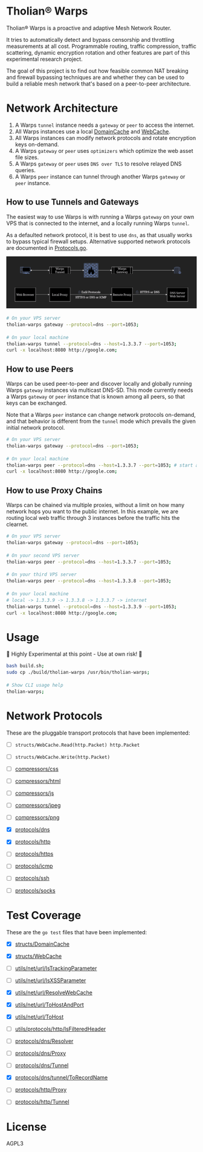 
# Tholian® Warps

Tholian® Warps is a proactive and adaptive Mesh Network Router.

It tries to automatically detect and bypass censorship and throttling
measurements at all cost. Programmable routing, traffic compression,
traffic scattering, dynamic encryption rotation and other features
are part of this experimental research project.

The goal of this project is to find out how feasible common NAT breaking
and firewall bypassing techniques are and whether they can be used to
build a reliable mesh network that's based on a peer-to-peer architecture.


# Network Architecture

1. A Warps `tunnel` instance needs a `gateway` or `peer` to access the internet.
2. All Warps instances use a local [DomainCache](./source/structs/DomainCache.go) and [WebCache](./source/structs/WebCache.go).
3. All Warps instances can modify network protocols and rotate encryption keys on-demand.
4. A Warps `gateway` or `peer` uses `optimizers` which optimize the web asset file sizes.
5. A Warps `gateway` or `peer` uses `DNS over TLS` to resolve relayed DNS queries.
6. A Warps `peer` instance can tunnel through another Warps `gateway` or `peer` instance.


## How to use Tunnels and Gateways

The easiest way to use Warps is with running a Warps `gateway` on your own VPS that is connected to the internet,
and a locally running Warps `tunnel`.

As a defaulted network protocol, it is best to use `dns`, as that usually works to bypass typical firewall setups.
Alternative supported network protocols are documented in [Protocols.go](./source/types/Protocols.go).

![network-architecture.png](https://github.com/tholian-network/warps/blob/master/assets/network-chart.png?raw=true)

```bash
# On your VPS server
tholian-warps gateway --protocol=dns --port=1053;

# On your local machine
tholian-warps tunnel --protocol=dns --host=1.3.3.7 --port=1053;
curl -x localhost:8080 http://google.com;
```

## How to use Peers

Warps can be used peer-to-peer and discover locally and globally running Warps `gateway` instances via multicast DNS-SD.
This mode currently needs a Warps `gateway` or `peer` instance that is known among all peers, so that keys can be exchanged.

Note that a Warps `peer` instance can change network protocols on-demand, and that behavior is different from the `tunnel` mode
which prevails the given initial network protocol.

```bash
# On your VPS server
tholian-warps gateway --protocol=dns --port=1053;

# On your local machine
tholian-warps peer --protocol=dns --host=1.3.3.7 --port=1053; # start a local peer, and exchange public keys
curl -x localhost:8080 http://google.com;
```


## How to use Proxy Chains

Warps can be chained via multiple proxies, without a limit on how many network hops you want to the public internet.
In this example, we are routing local web traffic through 3 instances before the traffic hits the clearnet.

```bash
# On your VPS server
tholian-warps gateway --protocol=dns --port=1053;

# On your second VPS server
tholian-warps peer --protocol=dns --host=1.3.3.7 --port=1053;

# On your third VPS server
tholian-warps peer --protocol=dns --host=1.3.3.8 --port=1053;

# On your local machine
# local -> 1.3.3.9 -> 1.3.3.8 -> 1.3.3.7 -> internet
tholian-warps tunnel --protocol=dns --host=1.3.3.9 --port=1053;
curl -x localhost:8080 http://google.com;
```


# Usage

:construction: Highly Experimental at this point - Use at own risk! :construction:

```bash
bash build.sh;
sudo cp ./build/tholian-warps /usr/bin/tholian-warps;

# Show CLI usage help
tholian-warps;
```


# Network Protocols

These are the pluggable transport protocols that have been implemented:

- [ ] `structs/WebCache.Read(http.Packet) http.Packet`
- [ ] `structs/WebCache.Write(http.Packet)`

- [ ] [compressors/css](/source/compressors/css)
- [ ] [compressors/html](/source/compressors/html)
- [ ] [compressors/js](/source/compressors/js)
- [ ] [compressors/jpeg](/source/compressors/jpeg)
- [ ] [compressors/png](/source/compressors/png)

- [x] [protocols/dns](/source/protocols/dns)
- [x] [protocols/http](/source/protocols/http)
- [ ] [protocols/https](/source/protocols/https)
- [ ] [protocols/icmp](/source/protocols/icmp)
- [ ] [protocols/ssh](/source/protocols/ssh)
- [ ] [protocols/socks](/source/protocols/socks)


# Test Coverage

These are the `go test` files that have been implemented:

- [x] [structs/DomainCache](/source/structs/DomainCache_test.go)
- [x] [structs/WebCache](/source/structs/WebCache_test.go)
- [ ] [utils/net/url/IsTrackingParameter](/source/utils/net/url/IsTrackingParameter_test.go)
- [ ] [utils/net/url/IsXSSParameter](/source/utils/net/url/IsXSSParameter_test.go)
- [x] [utils/net/url/ResolveWebCache](/source/utils/net/url/ResolveWebCache_test.go)
- [x] [utils/net/url/ToHostAndPort](/source/utils/net/url/ToHostAndPort_test.go)
- [x] [utils/net/url/ToHost](/source/utils/net/url/ToHost_test.go)
- [ ] [utils/protocols/http/IsFilteredHeader](/source/protocols/http/IsFilteredHeader_test.go)
- [ ] [protocols/dns/Resolver](/source/protocols/dns/Resolver_test.go)
- [ ] [protocols/dns/Proxy](/source/protocols/dns/Proxy_test.go)
- [ ] [protocols/dns/Tunnel](/source/protocols/dns/Tunnel_test.go)
- [x] [protocols/dns/tunnel/ToRecordName](/source/protocols/dns/tunnel/ToRecordName_test.go)
- [ ] [protocols/http/Proxy](/source/protocols/http/Proxy_test.go)
- [ ] [protocols/http/Tunnel](/source/protocols/http/Tunnel_test.go)


# License

AGPL3
